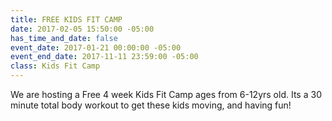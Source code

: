 ```yaml
---
title: FREE KIDS FIT CAMP
date: 2017-02-05 15:50:00 -05:00
has_time_and_date: false
event_date: 2017-01-21 00:00:00 -05:00
event_end_date: 2017-11-11 23:59:00 -05:00
class: Kids Fit Camp
---
```


We are hosting a Free 4 week Kids Fit Camp ages from 6-12yrs old. Its a 30 minute total body workout to get these kids moving, and having fun!